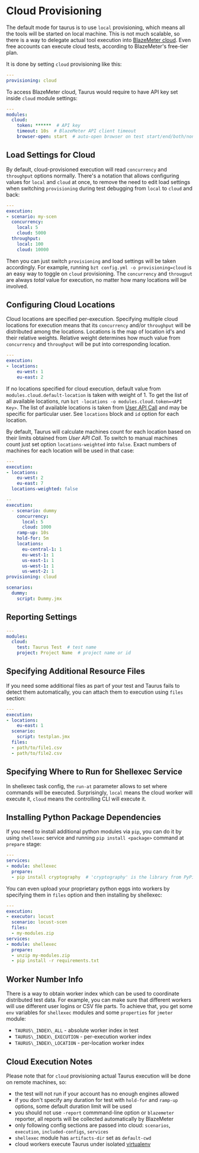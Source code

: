 # Cloud Provisioning

The default mode for taurus is to use `local` provisioning, which means all the tools will be started on local machine. This is not much scalable, so there is a way to delegate actual tool execution into [BlazeMeter cloud](http://blazemeter.com/). Even free accounts can execute cloud tests, according to BlazeMeter's free-tier plan.

It is done by setting `cloud` provisioning like this:

```yaml
---
provisioning: cloud
```

To access BlazeMeter cloud, Taurus would require to have API key set inside `cloud` module settings:
```yaml
---
modules:
  cloud:
    token: ******  # API key
    timeout: 10s  # BlazeMeter API client timeout
    browser-open: start  # auto-open browser on test start/end/both/none
```

## Load Settings for Cloud

By default, cloud-provisioned execution will read `concurrency` and `throughput` options normally. There's a notation that allows configuring values for `local` and `cloud` at once, to remove the need to edit load settings when switching `provisioning` during test debugging from `local` to `cloud` and back:

```yaml
---
execution:
- scenario: my-scen
  concurrency:
    local: 5
    cloud: 5000
  throughput:
    local: 100
    cloud: 10000
```

Then you can just switch `provisioning` and load settings will be taken accordingly. For example, running `bzt config.yml -o provisioning=cloud` is an easy way to toggle on `cloud` provisioning. The `concurrency` and `througput` are always *total* value for execution, no matter how many locations will be involved.

## Configuring Cloud Locations

Cloud locations are specified per-execution. Specifying multiple cloud locations for execution means that its `concurrency` and/or `throughput` will be distributed among the locations. Locations is the map of location id's and their relative weights. Relative weight determines how much value from `concurrency` and `throughput` will be put into corresponding location. 

```yaml
---
execution:
- locations:
    eu-west: 1
    eu-east: 2
```

If no locations specified for cloud execution, default value from `modules.cloud.default-location` is taken with weight of 1. To get the list of all available locations, run `bzt -locations -o modules.cloud.token=<API Key>`. The list of available locations is taken from [User API Call](https://a.blazemeter.com/api/latest/user) and may be specific for particular user. See `locations` block and `id` option for each location.

By default, Taurus will calculate machines count for each location based on their limits obtained from *User API Call*. To switch to manual machines count just set option `locations-weighted` into `false`. Exact numbers of machines for each location will be used in that case:

```yaml
---
execution:
- locations:
    eu-west: 2
    eu-east: 7
  locations-weighted: false
```

```yaml
-- 
execution: 
  - scenario: dummy 
    concurrency:
      local: 5
      cloud: 1000
    ramp-up: 10s
    hold-for: 5m
    locations: 
      eu-central-1: 1
      eu-west-1: 1
      us-east-1: 1
      us-west-1: 1
      us-west-2: 1
provisioning: cloud

scenarios:
  dummy:
    script: Dummy.jmx    
```

## Reporting Settings

```yaml
---
modules:
  cloud:
    test: Taurus Test  # test name
    project: Project Name  # project name or id
```

## Specifying Additional Resource Files
If you need some additional files as part of your test and Taurus fails to detect them automatically, you can attach them to execution using `files` section:

```yaml
---
execution:
- locations:
    eu-east: 1
  scenario:
    script: testplan.jmx
  files:
  - path/to/file1.csv
  - path/to/file2.csv
```


## Specifying Where to Run for Shellexec Service

In shellexec task config, the `run-at` parameter allows to set where commands will be executed. Surprisingly, `local` means the cloud worker will execute it, `cloud` means the controlling CLI will execute it.


## Installing Python Package Dependencies

If you need to install additional python modules via `pip`, you can do it by using `shellexec` service and running `pip install <package>` command at `prepare` stage:

```yaml
---
services:
- module: shellexec
  prepare: 
  - pip install cryptography  # 'cryptography' is the library from PyPi
```

You can even upload your proprietary python eggs into workers by specifying them in `files` option and then installing by shellexec:

```yaml
---
execution:
- executor: locust
  scenario: locust-scen
  files:
  - my-modules.zip      
services:
- module: shellexec
  prepare: 
  - unzip my-modules.zip
  - pip install -r requirements.txt
```

## Worker Number Info

There is a way to obtain worker index which can be used to coordinate distributed test data. For example, you can make sure that different workers will use different user logins or CSV file parts. To achieve that, you get some `env` variables for `shellexec` modules and some `properties` for `jmeter` module:

  * `TAURUS\_INDEX\_ALL` - absolute worker index in test
  * `TAURUS\_INDEX\_EXECUTION` - per-execution worker index
  * `TAURUS\_INDEX\_LOCATION` - per-location worker index

## Cloud Execution Notes

Please note that for `cloud` provisioning actual Taurus execution will be done on remote machines, so:
  * the test will not run if your account has no enough engines allowed
  * if you don't specify any duration for test with `hold-for` and `ramp-up` options, some default duration limit will be used
  * you should not use `-report` commmand-line option or `blazemeter` reporter, all reports will be collected automatically by BlazeMeter
  * only following config sections are passed into cloud: `scenarios`, `execution`, `included-configs`, `services`
  * `shellexec` module has `artifacts-dir` set as `default-cwd`
  * cloud workers execute Taurus under isolated [virtualenv](https://virtualenv.readthedocs.org/en/latest/)
